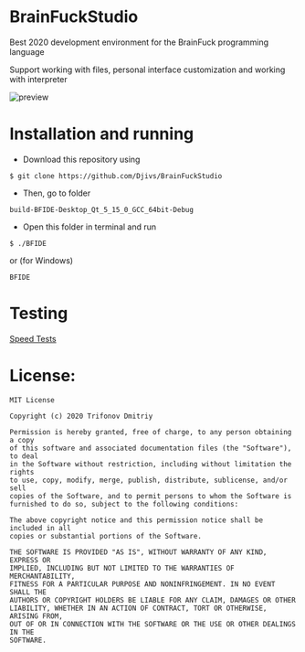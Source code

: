# BrainFuckStudio

Best 2020 development environment for the BrainFuck programming language

Support working with files, personal interface customization and working with interpreter

![preview](/img/preview.gif)

# Installation and running

- Download this repository using

```
$ git clone https://github.com/Djivs/BrainFuckStudio
```

- Then, go to folder 

```
build-BFIDE-Desktop_Qt_5_15_0_GCC_64bit-Debug
```

- Open this folder in terminal and run

```
$ ./BFIDE
```

or (for Windows)

```
BFIDE
```

# Testing

[Speed Tests](https://github.com/Djivs/BrainFuckStudio/blob/master/SPEEDTESTS.md)

# License:

```
MIT License

Copyright (c) 2020 Trifonov Dmitriy

Permission is hereby granted, free of charge, to any person obtaining a copy
of this software and associated documentation files (the "Software"), to deal
in the Software without restriction, including without limitation the rights
to use, copy, modify, merge, publish, distribute, sublicense, and/or sell
copies of the Software, and to permit persons to whom the Software is
furnished to do so, subject to the following conditions:

The above copyright notice and this permission notice shall be included in all
copies or substantial portions of the Software.

THE SOFTWARE IS PROVIDED "AS IS", WITHOUT WARRANTY OF ANY KIND, EXPRESS OR
IMPLIED, INCLUDING BUT NOT LIMITED TO THE WARRANTIES OF MERCHANTABILITY,
FITNESS FOR A PARTICULAR PURPOSE AND NONINFRINGEMENT. IN NO EVENT SHALL THE
AUTHORS OR COPYRIGHT HOLDERS BE LIABLE FOR ANY CLAIM, DAMAGES OR OTHER
LIABILITY, WHETHER IN AN ACTION OF CONTRACT, TORT OR OTHERWISE, ARISING FROM,
OUT OF OR IN CONNECTION WITH THE SOFTWARE OR THE USE OR OTHER DEALINGS IN THE
SOFTWARE.
```
